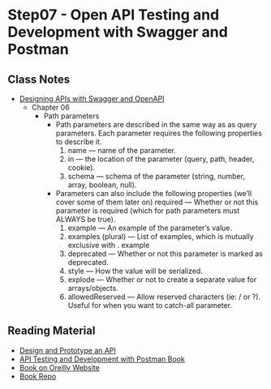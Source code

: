 # Step07 - Open API Testing and Development with Swagger and Postman

## Class Notes

- [Designing APIs with Swagger and OpenAPI](https://www.manning.com/books/designing-apis-with-swagger-and-openapi)
  - Chapter 06
    - Path parameters
      - Path parameters are described in the same way as as query parameters. Each parameter requires the following properties to describe it.
        1. name — name of the parameter.
        2. in — the location of the parameter (query, path, header, cookie).
        3. schema — schema of the parameter (string, number, array, boolean, null).
      - Parameters can also include the following properties (we’ll cover some of them later on) required — Whether or not this parameter is required (which for path parameters must ALWAYS be true).
        1. example — An example of the parameter’s value.
        2. examples (plural) — List of examples, which is mutually exclusive with . example
        3. deprecated — Whether or not this parameter is marked as deprecated.
        4. style — How the value will be serialized.
        5. explode — Whether or not to create a separate value for arrays/objects.
        6. allowedReserved — Allow reserved characters (ie: / or ?). Useful for when you want to catch-all parameter.

## Reading Material

- [Design and Prototype an API](https://www.youtube.com/watch?v=r4kb3jOSsmk&ab_channel=Postman)
- [API Testing and Development with Postman Book](https://www.packtpub.com/product/api-testing-and-development-with-postman/9781800569201)
- [Book on Oreilly Website](https://www.oreilly.com/library/view/api-testing-and/9781800569201/)
- [Book Repo](https://github.com/PacktPublishing/API-Testing-and-Development-with-Postman)
